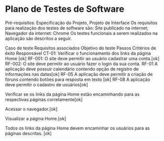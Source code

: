 # Plano de Testes de Software

Pré-requisitos: Especificação do Projeto, Projeto de Interface
Os requisitos para realização dos testes de software são:
Site publicado na internet;
Navegador da internet: Chrome
Os testes funcionais a serem realizados na aplicação são descritos a seguir.

Caso de teste	Requisitos associados	Objetivo do teste	Passos	Critérios de êxito	Responsável
CT-01: Verificar o funcionamento dos links da página Home	[ok]
RF-001: O site deve permitir ao usuário cadastrar uma conta.[ok]
RF-002: O site deve permitir ao usuário fazer o login da sua conta.
RF-01	A aplicação deve possuir calendário contendo opção de registro de informações nas datas[ok]
RF-05	A aplicação deve permitir a criação de fóruns contendo botões para resposta em texto [ok]
RF-08	A aplicação deve permitir o cadastro de usuários[ok]

Verificar se os links da página Home estão encaminhando para as respectivas páginas corretamente[ok]

Acessar o navegador.[ok]

Visualizar a página Home.[ok]

Todos os links da página Home devem encaminhar os usuários para as páginas descritas.	[ok]

